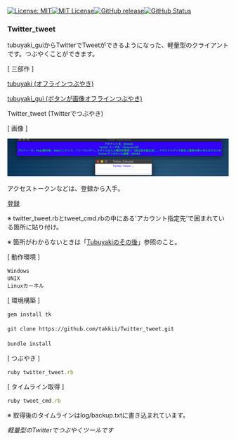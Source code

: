 [![License: MIT](https://img.shields.io/badge/License-MIT-yellow.svg)](https://opensource.org/licenses/MIT)[![MIT License](http://img.shields.io/badge/license-MIT-blue.svg?style=flat)](LICENSE)[![GitHub release](https://img.shields.io/github/release/takkii/Twitter_tweet.svg?style=flat)](GitHub)[![GitHub Status](https://img.shields.io/github/last-commit/takkii/Twitter_tweet.svg?style=flat)](GitHub)

### Twitter_tweet

tubuyaki_guiからTwitterでTweetができるようになった、軽量型のクライアントです。つぶやくことができます。

[ 三部作 ]

[tubuyaki (オフラインつぶやき)](https://github.com/takkii/tubuyaki)

[tubuyaki_gui (ボタンが画像オフラインつぶやき)](https://github.com/takkii/tubuyaki_gui)

Twitter_tweet (Twitterでつぶやき)


[ 画像 ]

![スクリーン](https://github.com/takkii/Twitter_tweet/blob/master/image/screen.png)

アクセストークンなどは、登録から入手。

[登録](https://apps.twitter.com/)

※ twitter_tweet.rbとtweet_cmd.rbの中にある'アカウント指定先'で囲まれている箇所に貼り付け。

※ 箇所がわからないときは「[Tubuyakiのその後](https://qiita.com/takkii/items/e265bd9c18ccbe28ecc8)」参照のこと。

[ 動作環境 ]

```txt
Windows
UNIX
Linuxカーネル
```

[ 環境構築 ]

```txt
gem install tk

git clone https://github.com/takkii/Twitter_tweet.git

bundle install
```

[ つぶやき ]

```ruby
ruby twitter_tweet.rb
```

[ タイムライン取得 ]

```ruby
ruby tweet_cmd.rb
```

※ 取得後のタイムラインはlog/backup.txtに書き込まれています。

*軽量型のTwitterでつぶやくツールです*